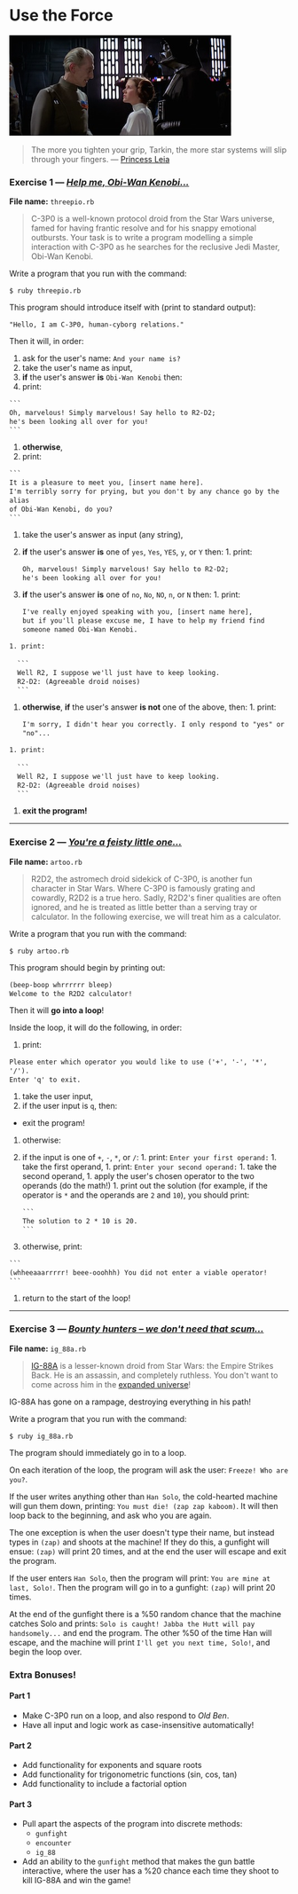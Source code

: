 # Use the Force

![The Tarkin Doctrine](img/leia-vader-tarkin.jpg)

> The more you tighten your grip, Tarkin, the more star systems will slip 
> through your fingers. — [Princess Leia](youtube0)

### Exercise 1 — *[Help me, Obi-Wan Kenobi...][youtube1]*

**File name:** `threepio.rb`

> C-3P0 is a well-known protocol droid from the Star Wars universe, famed for 
> having frantic resolve and for his snappy emotional outbursts. Your task is 
> to write a program modelling a simple interaction with C-3P0 as he searches 
> for the reclusive Jedi Master, Obi-Wan Kenobi.

Write a program that you run with the command:

```
$ ruby threepio.rb
```

This program should introduce itself with (print to standard output):

```
"Hello, I am C-3P0, human-cyborg relations."
```

Then it will, in order:

1. ask for the user's name: `And your name is?`
1. take the user's name as input,
1. **if** the user's answer **is** `Obi-Wan Kenobi` then:
  1. print:

    ```
    Oh, marvelous! Simply marvelous! Say hello to R2-D2; 
    he's been looking all over for you!
    ```

1. **otherwise**,
  1. print: 

    ```
    It is a pleasure to meet you, [insert name here]. 
    I'm terribly sorry for prying, but you don't by any chance go by the alias 
    of Obi-Wan Kenobi, do you?
    ```

  1. take the user's answer as input (any string),
  1. **if** the user's answer **is** one of `yes`, `Yes`, `YES`, `y`, or `Y` 
     then:
    1. print: 

      ```
      Oh, marvelous! Simply marvelous! Say hello to R2-D2; 
      he's been looking all over for you!
      ```

  1. **if** the user's answer **is** one of `no`, `No`, `NO`, `n`, or `N` then:
    1. print: 

      ```
      I've really enjoyed speaking with you, [insert name here], 
      but if you'll please excuse me, I have to help my friend find 
      someone named Obi-Wan Kenobi.
      ```

    1. print: 

      ```
      Well R2, I suppose we'll just have to keep looking. 
      R2-D2: (Agreeable droid noises)
      ```

  1. **otherwise**, **if** the user's answer **is not** one of the above, then:
    1. print: 

      ```
      I'm sorry, I didn't hear you correctly. I only respond to "yes" or "no"...
      ```

    1. print: 

      ```
      Well R2, I suppose we'll just have to keep looking.
      R2-D2: (Agreeable droid noises)
      ```

1. **exit the program!**

---

### Exercise 2 — *[You're a feisty little one...][youtube2]*

**File name:** `artoo.rb`

> R2D2, the astromech droid sidekick of C-3P0, is another fun character in Star 
> Wars. Where C-3P0 is famously grating and cowardly, R2D2 is a true hero. 
> Sadly, R2D2's finer qualities are often ignored, and he is treated as little 
> better than a serving tray or calculator. In the following exercise, we will 
> treat him as a calculator.

Write a program that you run with the command:

```
$ ruby artoo.rb
```

This program should begin by printing out:

```
(beep-boop whrrrrrr bleep)
Welcome to the R2D2 calculator!
```

Then it will **go into a loop**!

Inside the loop, it will do the following, in order:

1. print: 

  ```
  Please enter which operator you would like to use ('+', '-', '*', '/').
  Enter 'q' to exit.
  ```

1. take the user input,
1. if the user input is `q`, then:
  - exit the program!
1. otherwise:
  1. if the input is one of `+`, `-`, `*`, or `/`:
    1. print: `Enter your first operand:`
    1. take the first operand,
    1. print: `Enter your second operand:`
    1. take the second operand,
    1. apply the user's chosen operator to the two operands (do the math!)
    1. print out the solution (for example, if the operator is `*` and the 
       operands are `2` and `10`), you should print: 

         ```
         The solution to 2 * 10 is 20.
         ```

  1. otherwise, print: 

    ```
    (whheeaaarrrrr! beee-ooohhh) You did not enter a viable operator!
    ```

1. return to the start of the loop!

---

### Exercise 3 — *[Bounty hunters &ndash; we don't need that scum...][youtube3]*

**File name:** `ig_88a.rb`

> [IG-88A][ig_img] is a lesser-known droid from Star Wars: the Empire Strikes 
> Back. He is an assassin, and completely ruthless. You don't want to come 
> across him in the [expanded universe][ig_info]!

IG-88A has gone on a rampage, destroying everything in his path!

Write a program that you run with the command:

```
$ ruby ig_88a.rb
```

The program should immediately go in to a loop.

On each iteration of the loop, the program will ask the user: 
`Freeze! Who are you?`.

If the user writes anything other than `Han Solo`, the cold-hearted machine 
will gun them down, printing: `You must die! (zap zap kaboom)`. It will then 
loop back to the beginning, and ask who you are again.

The one exception is when the user doesn't type their name, but instead 
types in `(zap)` and shoots at the machine! If they do this, a gunfight will 
ensue: `(zap)` will print 20 times, and at the end the user will escape and 
exit the program.

If the user enters `Han Solo`, then the program will print: 
`You are mine at last, Solo!`. Then the program will go in to a gunfight: 
`(zap)` will print 20 times.

At the end of the gunfight there is a %50 random chance that the machine 
catches Solo and prints: 
`Solo is caught! Jabba the Hutt will pay handsomely...` and end the program. 
The other %50 of the time Han will escape, and the machine will print 
`I'll get you next time, Solo!`, and begin the loop over.

### Extra Bonuses!

#### Part 1

- Make C-3P0 run on a loop, and also respond to *Old Ben*.
- Have all input and logic work as case-insensitive automatically!

#### Part 2

- Add functionality for exponents and square roots
- Add functionality for trigonometric functions (sin, cos, tan)
- Add functionality to include a factorial option

#### Part 3

- Pull apart the aspects of the program into discrete methods:
  - `gunfight`
  - `encounter`
  - `ig_88`
- Add an ability to the `gunfight` method that makes the gun battle interactive,
  where the user has a %20 chance each time they shoot to kill IG-88A and win 
  the game!

[youtube0]: https://www.youtube.com/watch?v=-wntX-a3jSY
[youtube1]: https://www.youtube.com/watch?v=xIFJLMyUwrg
[youtube2]: https://www.youtube.com/watch?v=acTBJSEEZR4
[youtube3]: https://www.youtube.com/watch?v=6dEIfRH8VtU
[ig_img]:   http://img4.wikia.nocookie.net/__cb20131108204000/starwars/images/f/f7/DengarIG88Fett-TESB30.png
[ig_info]:  http://starwars.wikia.com/wiki/IG-88A
